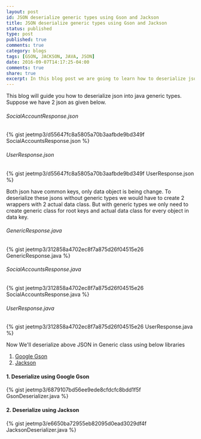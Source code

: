 ```yaml
---
layout: post
id: JSON deserialize generic types using Gson and Jackson
title: JSON deserialize generic types using Gson and Jackson
status: published
type: post
published: true
comments: true
category: blogs
tags: [GSON, JACKSON, JAVA, JSON]
date: 2016-09-07T14:17:25-04:00
comments: true
share: true
excerpt: In this blog post we are going to learn how to deserialize json into java generic types.
---
```


This blog will guide you how to deserialize json into java generic types. Suppose we have 2 json as given below.

###### SocialAccountResponse.json
{% gist jeetmp3/d55647fc8a5805a70b3aafbde9bd349f SocialAccountsResponse.json %}

###### UserResponse.json
{% gist jeetmp3/d55647fc8a5805a70b3aafbde9bd349f UserResponse.json %}

Both json have common keys, only data object is being change. To deserialize these jsons without generic types we would have to create 2 wrappers with 2 actual data class. But with generic types we only need to create generic class for root keys and actual data class for every object in data key.

###### GenericResponse.java
{% gist jeetmp3/312858a4702ec8f7a875d26f04515e26 GenericResponse.java %}

###### SocialAccountsResponse.java
{% gist jeetmp3/312858a4702ec8f7a875d26f04515e26 SocialAccountsResponse.java %}

###### UserResponse.java
{% gist jeetmp3/312858a4702ec8f7a875d26f04515e26 UserResponse.java %}

Now We'll deserialize above JSON in Generic class using below libraries

1. <a href="https://github.com/google/gson" target="_blank">Google Gson</a>
2. <a href="https://github.com/FasterXML/jackson-databind" target="_blank">Jackson</a>

#### 1. Deserialize using Google Gson
{% gist jeetmp3/6879107bd56ee9ede8cfdcfc8bdd1f5f GsonDeserializer.java %}

#### 2. Deserialize using Jackson
{% gist jeetmp3/e6650ba72955eb82095d0ead3029df4f JacksonDeserializer.java %}
